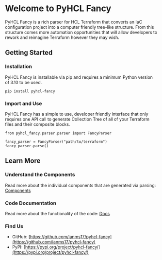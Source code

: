# Welcome to PyHCL Fancy
PyHCL Fancy is a rich parser for HCL Terraform that converts an IaC configuration project
into a computer friendly tree-like structure. From this structure comes more automation
opportunities that will allow developers to rework and reimagine Terraform however they
may wish.


## Getting Started

### Installation
PyHCL Fancy is installable via pip and requires a minimum Python version of 3.10 to be used.

```
pip install pyhcl-fancy
```

### Import and Use
PyHCL Fancy has a simple to use, developer friendly interface that only requires one API
call to generate Collection Tree of all of your Terraform files and their composite blocks.

```
from pyhcl_fancy.parser.parser import FancyParser

fancy_parser = FancyParser("path/to/terraform")
fancy_parser.parse()
```

## Learn More
### Understand the Components
Read more about the individual components that are generated via parsing: [Components](components.md)

### Code Documentation
Read more about the functionality of the code: [Docs](documentation.md)

### Find Us
* GitHub: [https://github.com/ianms17/pyhcl-fancy](https://github.com/ianms17/pyhcl-fancy)
* PyPI: [https://pypi.org/project/pyhcl-fancy/](https://pypi.org/project/pyhcl-fancy/)
